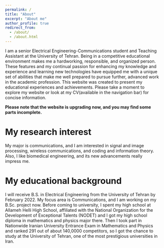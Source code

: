 ```yaml
---
permalink: /
title: "About"
excerpt: "About me"
author_profile: true
redirect_from: 
  - /about/
  - /about.html
---
```

I am a senior Electrical Engineering-Communications student and Teaching Assistant at the University of Tehran. Being in a competitive educational environment makes me a hardworking, responsible, and organized person. These features and my continual passion for enhancing my knowledge and experience and learning new technologies have equipped me with a unique set of abilities that make me well prepared to pursue further, advanced work in the academic profession.
This website was created to present my educational experiences and achievements. Please take a moment to explore my website or look at my CV(available in the navigation bar) for concise information.

**Please note that the website is upgrading now, and you may find some parts incomplete.**

My research interest
======
My major is communications, and I am interested in signal and image processing, wireless communications, and coding and information theory. Also, I like biomedical engineering, and its new advancements really impress me.

My educational background
======
I will receive B.S. in Electrical Engineering from the University of Tehran by February 2022. My focus area is Communications, and I am working on my B.Sc. project now. Before coming to university, I spent my high school at Allameh Helli High School, affiliated with the National Organization for the Development of Exceptional Talents (NODET) and
I got my high school diploma in mathematics and physics major there. Then I took part in Nationwide Iranian University Entrance Exam in Mathematics and Physics and ranked 291 out of about 140,0000 competitors, so I got the chance to study at the University of Tehran, one of the most prestigious universities in Iran.

<!--- coding and information theory --->
